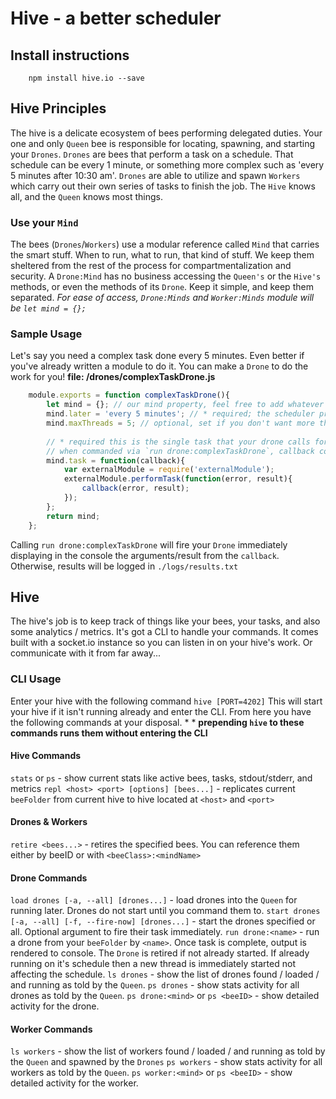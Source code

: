 # Hive - a better scheduler

## Install instructions
```
    npm install hive.io --save
```

## Hive Principles
The hive is a delicate ecosystem of bees performing delegated duties. Your one and only `Queen` bee is responsible for locating, spawning, and starting your `Drones`. `Drones` are bees that perform a task on a schedule. That schedule can be every 1 minute, or something more complex such as 'every 5 minutes after 10:30 am'. `Drones` are able to utilize and spawn `Workers` which carry out their own series of tasks to finish the job. The `Hive` knows all, and the `Queen` knows most things. 
### Use your `Mind`
The bees (`Drones`/`Workers`) use a modular reference called `Mind` that carries the smart stuff. When to run, what to run, that kind of stuff. We keep them sheltered from the rest of the process for compartmentalization and security. A `Drone:Mind` has no business accessing the `Queen's` or the `Hive's` methods, or even the methods of its `Drone`. Keep it simple, and keep them separated. 
*For ease of access, `Drone:Minds` and `Worker:Minds` module will be `let mind = {};`*

### Sample Usage
Let's say you need a complex task done every 5 minutes. Even better if you've already written a module to do it. You can make a `Drone` to do the work for you!
**file: <beeFolder>/drones/complexTaskDrone.js**
```js
    module.exports = function complexTaskDrone(){
        let mind = {}; // our mind property, feel free to add whatever properties you want, just keep the required ones
        mind.later = 'every 5 minutes'; // * required; the scheduler property. options are mind.hz = # in ms; or mind.cron = '* * * * *';
        mind.maxThreads = 5; // optional, set if you don't want more than # threads operating at once
        
        // * required this is the single task that your drone calls for each time to run based on schedule
        // when commanded via `run drone:complexTaskDrone`, callback contents will be outputted to console
        mind.task = function(callback){
            var externalModule = require('externalModule');
            externalModule.performTask(function(error, result){
                callback(error, result);
            });
        };
        return mind;
    };
```
Calling `run drone:complexTaskDrone` will fire your `Drone` immediately displaying in the console the arguments/result from the `callback`.
Otherwise, results will be logged in `./logs/results.txt`

## Hive
The hive's job is to keep track of things like your bees, your tasks, and also some analytics / metrics. It's got a CLI to handle your commands. It comes built with a socket.io instance so you can listen in on your hive's work. Or communicate with it from far away...

### CLI Usage
Enter your hive with the following command `hive [PORT=4202]`
This will start your hive if it isn't running already and enter the CLI. 
From here you have the following commands at your disposal. *
\* **prepending `hive` to these commands runs them without entering the CLI**

#### Hive Commands
`stats` or `ps` - show current stats like active bees, tasks, stdout/stderr, and metrics
`repl <host> <port> [options] [bees...]` - replicates current `beeFolder` from current hive to hive located at `<host>` and `<port>`

#### Drones & Workers
`retire <bees...>` - retires the specified bees. You can reference them either by beeID or with `<beeClass>:<mindName>`

#### Drone Commands
`load drones [-a, --all] [drones...]` - load drones into the `Queen` for running later. Drones do not start until you command them to.
`start drones [-a, --all] [-f, --fire-now] [drones...]` - start the drones specified or all. Optional argument to fire their task immediately.
`run drone:<name>` - run a drone from your `beeFolder` by `<name>`. Once task is complete, output is rendered to console. The `Drone` is retired if not already started. If already running on it's schedule then a new thread is immediately started not affecting the schedule.
`ls drones` - show the list of drones found / loaded / and running as told by the `Queen`.
`ps drones` - show stats activity for all drones as told by the `Queen`.
`ps drone:<mind>` or `ps <beeID>` - show detailed activity for the drone.

#### Worker Commands
`ls workers` - show the list of workers found / loaded / and running as told by the `Queen` and spawned by the `Drones`
`ps workers` - show stats activity for all workers as told by the `Queen`.
`ps worker:<mind>` or `ps <beeID>` - show detailed activity for the worker.

